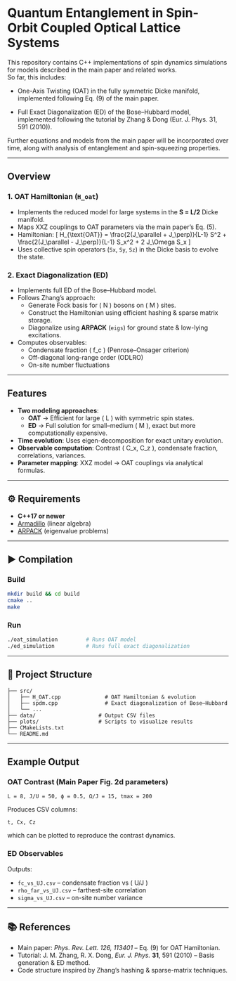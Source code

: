 # Quantum Entanglement in Spin-Orbit Coupled Optical Lattice Systems

This repository contains C++ implementations of spin dynamics simulations for models described in the main paper and related works.  
So far, this includes:

- One-Axis Twisting (OAT) in the fully symmetric Dicke manifold, implemented following Eq. (9) of the main paper.

- Full Exact Diagonalization (ED) of the Bose–Hubbard model, implemented following the tutorial by Zhang & Dong (Eur. J. Phys. 31, 591 (2010)).

Further equations and models from the main paper will be incorporated over time, along with analysis of entanglement and spin-squeezing properties.

---

## Overview

### **1. OAT Hamiltonian (`H_oat`)**
- Implements the reduced model for large systems in the **S = L/2** Dicke manifold.
- Maps XXZ couplings to OAT parameters via the main paper’s Eq. (5).
- Hamiltonian:
  \[
  H_{\text{OAT}} = \frac{2(J_\parallel + J_\perp)}{L-1} S^2 + \frac{2(J_\parallel - J_\perp)}{L-1} S_x^2 + 2 J_\Omega S_x
  \]
- Uses collective spin operators (`Sx`, `Sy`, `Sz`) in the Dicke basis to evolve the state.

### **2. Exact Diagonalization (ED)**
- Implements full ED of the Bose–Hubbard model.
- Follows Zhang’s approach:
  - Generate Fock basis for \( N \) bosons on \( M \) sites.
  - Construct the Hamiltonian using efficient hashing & sparse matrix storage.
  - Diagonalize using **ARPACK** (`eigs`) for ground state & low-lying excitations.
- Computes observables:
  - Condensate fraction \( f_c \) (Penrose–Onsager criterion)
  - Off-diagonal long-range order (ODLRO)
  - On-site number fluctuations

---

## Features

- **Two modeling approaches**:
  - **OAT** → Efficient for large \( L \) with symmetric spin states.
  - **ED** → Full solution for small–medium \( M \), exact but more computationally expensive.
- **Time evolution**: Uses eigen-decomposition for exact unitary evolution.
- **Observable computation**: Contrast \( C_x, C_z \), condensate fraction, correlations, variances.
- **Parameter mapping**: XXZ model → OAT couplings via analytical formulas.

---

## ⚙️ Requirements

- **C++17 or newer**
- [Armadillo](http://arma.sourceforge.net/) (linear algebra)
- [ARPACK](https://www.caam.rice.edu/software/ARPACK/) (eigenvalue problems)

---

## ▶️ Compilation

### **Build**
```bash
mkdir build && cd build
cmake ..
make
```

### **Run**
```bash
./oat_simulation         # Runs OAT model
./ed_simulation          # Runs full exact diagonalization
```

---

## 📂 Project Structure

```
├── src/
│   ├── H_OAT.cpp              # OAT Hamiltonian & evolution
│   ├── spdm.cpp               # Exact diagonalization of Bose–Hubbard
│   └── ...
├── data/                    # Output CSV files
├── plots/                   # Scripts to visualize results
├── CMakeLists.txt
└── README.md
```

---

##  Example Output

### OAT Contrast (Main Paper Fig. 2d parameters)
```
L = 8, J/U = 50, ϕ = 0.5, Ω/J = 15, tmax = 200
```
Produces CSV columns:
```
t, Cx, Cz
```
which can be plotted to reproduce the contrast dynamics.

### ED Observables
Outputs:
- `fc_vs_UJ.csv` – condensate fraction vs \( U/J \)
- `rho_far_vs_UJ.csv` – farthest-site correlation
- `sigma_vs_UJ.csv` – on-site number variance

---

## 📚 References

- Main paper: *Phys. Rev. Lett. 126, 113401* – Eq. (9) for OAT Hamiltonian.  
- Tutorial: J. M. Zhang, R. X. Dong, *Eur. J. Phys.* **31**, 591 (2010) – Basis generation & ED method.  
- Code structure inspired by Zhang’s hashing & sparse-matrix techniques.

